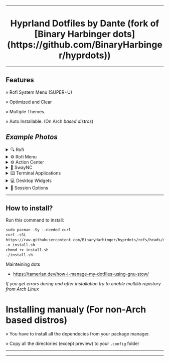 
----------------------------------------------------------------------------------------

<h1 align="center">Hyprland Dotfiles by Dante (fork of [Binary Harbinger dots](https://github.com/BinaryHarbinger/hyprdots))</h1>

----------------------------------------------------------------------------------------

## Features

» Rofi System Menu (SUPER+U)

» Optimized and Clear

» Multiple Themes.

» Auto Installable. (On Arch *based distros*)

## *Example Photos*

<details><summary>
🔍 Rofi
</summary></p>

![image](https://raw.githubusercontent.com/BinaryHarbinger/hyprdots/main/preview/rofi.GIF)

<p></details>

<details><summary>
⚙️ Rofi Menu
</summary></p>

![image](https://raw.githubusercontent.com/BinaryHarbinger/hyprdots/main/preview/rofiMenu.GIF)

<p></details>

<details><summary>
⚙️ Action Center
</summary></p>

![image](https://raw.githubusercontent.com/BinaryHarbinger/hyprdots/main/preview/center.GIF)

<p></details>

<details><summary>
🔔 SwayNC
</summary></p>

![image](https://raw.githubusercontent.com/BinaryHarbinger/hyprdots/main/preview/swaync.GIF)

<p></details>

<details><summary>
⌨️ Terminal Applications
</summary></p>

![image](https://raw.githubusercontent.com/BinaryHarbinger/hyprdots/main/preview/terminal.GIF)

<p></details>

<details><summary>
💻 Desktop Widgets
</summary></p>

![image](https://raw.githubusercontent.com/BinaryHarbinger/hyprdots/main/preview/desktop.GIF)

<p></details>

<details><summary>
🚪 Session Options
</summary></p>

![image](https://raw.githubusercontent.com/BinaryHarbinger/hyprdots/main/preview/wlogout.GIF)

<p></details>

----------------------------------------------------------------------------------------

## How to install?

Run this command to install:
```
sudo pacman -Sy --needed curl
curl -sSL https://raw.githubusercontent.com/BinaryHarbinger/hyprdots/refs/heads/main/install.sh -o install.sh
chmod +x install.sh
./install.sh
```

Mainteining dots
- https://tamerlan.dev/how-i-manage-my-dotfiles-using-gnu-stow/

_If you get errors during and after installation try to enable multilib repistory from Arch Linux_

# Installing manualy (For non-Arch based distros)

» You have to install all the dependecies from your package manager.

» Copy all the directories (except preview) to your `.config` folder

***
----------------------------------------------------------------------------------------

